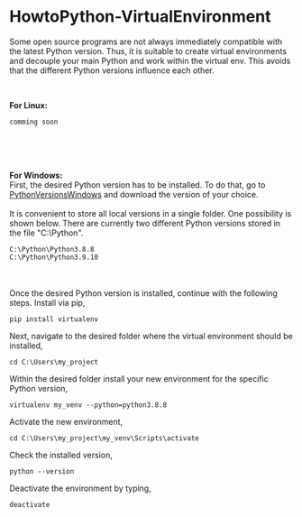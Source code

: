 # HowtoPython-VirtualEnvironment
Some open source programs are not always immediately compatible with the latest Python version. Thus, it is suitable to create virtual environments and decouple your main Python and work within the virtual env. This avoids that the different Python versions influence each other.

<br />

**For Linux:**
````
comming soon
````

<br />
<br />
<br />

**For Windows:**<br />
First, the desired Python version has to be installed. To do that, go to [PythonVersionsWindows](https://www.python.org/downloads/windows/) and download the version of your choice.
<br />
<br />
It is convenient to store all local versions in a single folder. One possibility is shown below. There are currently two different Python versions stored in the file "C:\Python".
````
C:\Python\Python3.8.8
C:\Python\Python3.9.10
````
<br />
<br />
Once the desired Python version is installed, continue with the following steps.
Install via pip,

````
pip install virtualenv
````
Next, navigate to the desired folder where the virtual environment should be installed,
````
cd C:\Users\my_project
````
Within the desired folder install your new environment for the specific Python version,
````
virtualenv my_venv --python=python3.8.8 

````
Activate the new environment,
````
cd C:\Users\my_project\my_venv\Scripts\activate
````
Check the installed version,
````
python --version
````
Deactivate the environment by typing, 
````
deactivate
````
